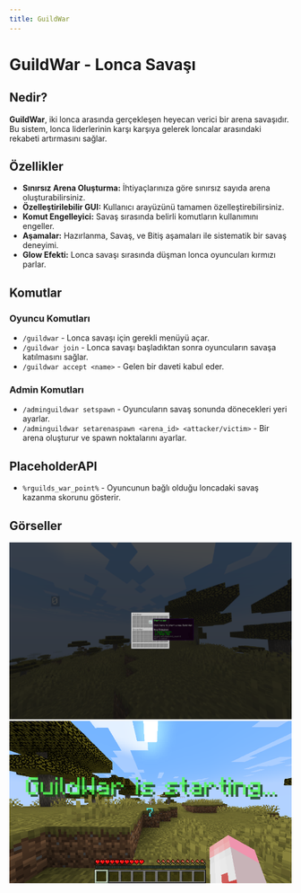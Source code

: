 ```yaml
---
title: GuildWar
---
```


# GuildWar - Lonca Savaşı

## Nedir?

**GuildWar**, iki lonca arasında gerçekleşen heyecan verici bir arena savaşıdır. Bu sistem, lonca liderlerinin karşı karşıya gelerek loncalar arasındaki rekabeti artırmasını sağlar.

## Özellikler

- **Sınırsız Arena Oluşturma:** İhtiyaçlarınıza göre sınırsız sayıda arena oluşturabilirsiniz.
- **Özelleştirilebilir GUI:** Kullanıcı arayüzünü tamamen özelleştirebilirsiniz.
- **Komut Engelleyici:** Savaş sırasında belirli komutların kullanımını engeller.
- **Aşamalar:** Hazırlanma, Savaş, ve Bitiş aşamaları ile sistematik bir savaş deneyimi.
- **Glow Efekti:** Lonca savaşı sırasında düşman lonca oyuncuları kırmızı parlar.

## Komutlar

### Oyuncu Komutları

- `/guildwar` - Lonca savaşı için gerekli menüyü açar.
- `/guildwar join` - Lonca savaşı başladıktan sonra oyuncuların savaşa katılmasını sağlar.
- `/guildwar accept <name>` - Gelen bir daveti kabul eder.

### Admin Komutları

- `/adminguildwar setspawn` - Oyuncuların savaş sonunda dönecekleri yeri ayarlar.
- `/adminguildwar setarenaspawn <arena_id> <attacker/victim>` - Bir arena oluşturur ve spawn noktalarını ayarlar.

## PlaceholderAPI

- `%rguilds_war_point%` - Oyuncunun bağlı olduğu loncadaki savaş kazanma skorunu gösterir.

## Görseller

![guildwar_1](../../../../../assets/rguilds/modules/guildwar/guildwar_1.png)
![guildwar_2](../../../../../assets/rguilds/modules/guildwar/guildwar_2.png)

